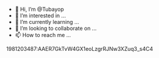 - 👋 Hi, I’m @Tubayop
- 👀 I’m interested in ...
- 🌱 I’m currently learning ...
- 💞️ I’m looking to collaborate on ...
- 📫 How to reach me ...

<!---
Tubayop/Tubayop is a ✨ special ✨ repository because its `README.md` (this file) appears on your GitHub profile.
You can click the Preview link to take a look at your changes.
--->
1981203487:AAER7GkTvW4GX1eoLzgrRJNw3XZuq3_s4C4
